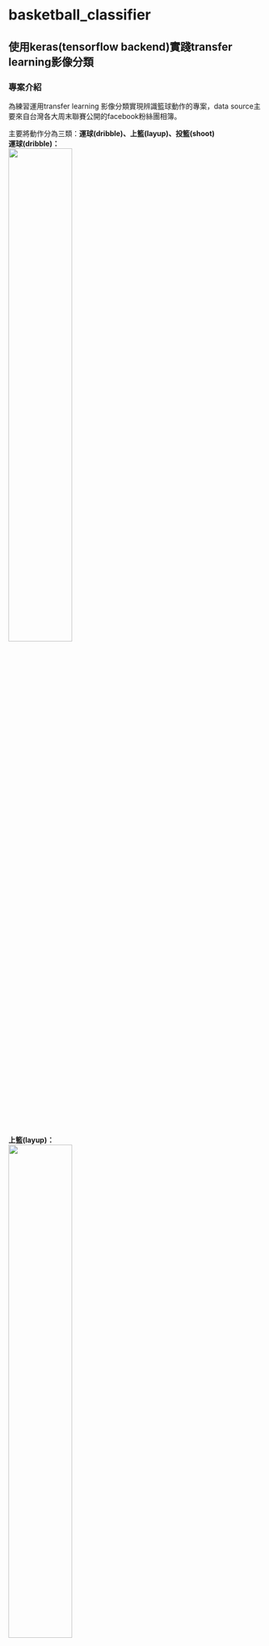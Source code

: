 # basketball_classifier
## 使用keras(tensorflow backend)實踐transfer learning影像分類
### 專案介紹

為練習運用transfer learning 影像分類實現辨識籃球動作的專案，data source主要來自台灣各大周末聯賽公開的facebook粉絲團相簿。  

主要將動作分為三類：**運球(dribble)、上籃(layup)、投籃(shoot)**  
**運球(dribble)：**  
<img src="dataset/train/dribble/d175.jpeg" width="50%" height="50%">  
**上籃(layup)：**  
<img src="dataset/train/layup/l771.jpeg" width="50%" height="50%">    
**投籃(shoot)：**  
<img src="dataset/train/shoot/s717.jpeg" width="50%" height="50%">  
training data dribble：967、layup：869、shoot：945  
testing datas dribble：100、layup：100、shoot：100  
下為專案架構：
```
├── checkpoints/
├── coreml_models/
├── dataset/
│   ├── test/
|   |   ├─ dribble/
|   |   ├─ layup/
|   |   └─ shoot/
│   └── train/
|       ├─ dribble/
|       ├─ layup/
|       └─ shoot/
├── models/
├── scripts/
│   ├── covert_model_to_coreml.ipynb
|   ├── data_collect.ipynb
│   └── model_training.ipynb
├── requirements.txt
└── README.md
```
- **checkpoints**：存放訓練時loss較前幾次小的model的資料夾。  
- **models**：存放從**checkpoints**資料夾中測試完準確率較高的模型。  
- **coreml_models**：存放從**models**資料夾中的*.h5 model所轉成的*.mlmodel檔案，拿來丟進xcode建立ios行動裝置app等。  
- **dataset**：存放taining data及testing data，以資料夾名稱作為分類label。  
- **scripts**：存放專案相關的code，**data_collect.ipynb**主要利用FB的Graph API及爬蟲抓取公開粉絲團的籃球比賽照片至local，**model_training.ipynb**作主要訓練與測試到儲存模型的工作，**covert_model_to_coreml.ipynb**利用coremltools.converters.keras.convert將keras的h5模型檔轉成apple的coreml_model格式。  
- **requirements.txt**：敘述本專案的環境與安裝之module版本

### 結果Result
本專案最終採用 **inceptionV3**模型並全部layers都設定更新訓練參數，從learning curve中可以看出來因為training data才2700多張所以超級 ***over fitting!!!*** ，未來會慢慢再增加data讓整個模型更加完善。  
<img src="tools/learning_curve.JPG">  
performance in testing data:  
<img src="tools/cm.JPG">  
plot error-predicted images:  
<img src="tools/error1.JPG"> 
<img src="tools/error2.JPG">  
<img src="tools/error3.JPG"> 
<img src="tools/error4.JPG">  
<img src="tools/error5.JPG"> 
可以看出模型在判斷投籃(shoot)與上籃(layup)間錯誤較多，事實上這兩個動作之間本身就存在一些模糊的空間，可能在一開始資料分類時就必須更清楚的定義何謂投籃(shoot)？何謂上籃(layup)？  
最後附上模型轉成coreml格式並build成IOS app的成果。
[basketball_move_classifier](https://www.youtube.com/watch?v=6otRvjD8epQ&index=4&t=0s&list=PL20F19SmKzYRvpP-BuQfOHKf7bP__Y2AS )